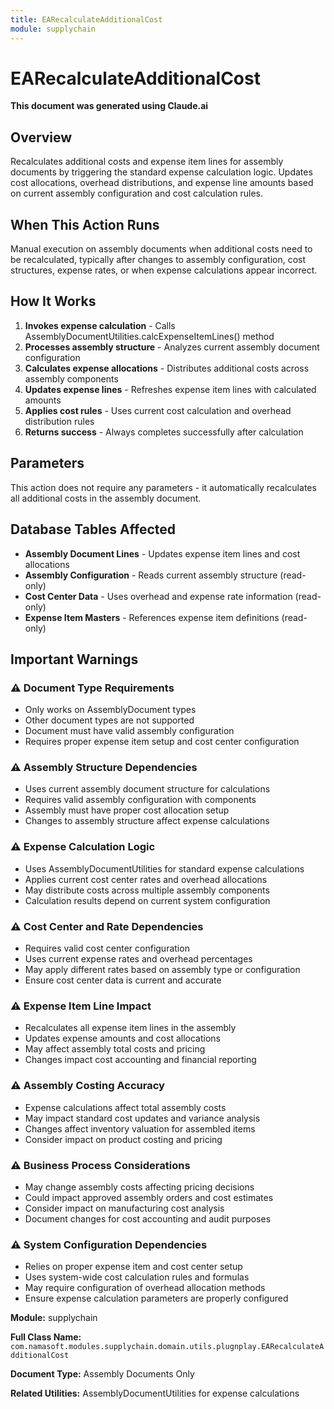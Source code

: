 ```yaml
---
title: EARecalculateAdditionalCost
module: supplychain
---
```



<div class='entity-flows'>

# EARecalculateAdditionalCost

**This document was generated using Claude.ai**

## Overview

Recalculates additional costs and expense item lines for assembly documents by triggering the standard expense calculation logic. Updates cost allocations, overhead distributions, and expense line amounts based on current assembly configuration and cost calculation rules.

## When This Action Runs

Manual execution on assembly documents when additional costs need to be recalculated, typically after changes to assembly configuration, cost structures, expense rates, or when expense calculations appear incorrect.

## How It Works

1. **Invokes expense calculation** - Calls AssemblyDocumentUtilities.calcExpenseItemLines() method
2. **Processes assembly structure** - Analyzes current assembly document configuration
3. **Calculates expense allocations** - Distributes additional costs across assembly components
4. **Updates expense lines** - Refreshes expense item lines with calculated amounts
5. **Applies cost rules** - Uses current cost calculation and overhead distribution rules
6. **Returns success** - Always completes successfully after calculation

## Parameters

This action does not require any parameters - it automatically recalculates all additional costs in the assembly document.

## Database Tables Affected

- **Assembly Document Lines** - Updates expense item lines and cost allocations
- **Assembly Configuration** - Reads current assembly structure (read-only)
- **Cost Center Data** - Uses overhead and expense rate information (read-only)
- **Expense Item Masters** - References expense item definitions (read-only)

## Important Warnings

### ⚠️ Document Type Requirements
- Only works on AssemblyDocument types
- Other document types are not supported
- Document must have valid assembly configuration
- Requires proper expense item setup and cost center configuration

### ⚠️ Assembly Structure Dependencies
- Uses current assembly document structure for calculations
- Requires valid assembly configuration with components
- Assembly must have proper cost allocation setup
- Changes to assembly structure affect expense calculations

### ⚠️ Expense Calculation Logic
- Uses AssemblyDocumentUtilities for standard expense calculations
- Applies current cost center rates and overhead allocations
- May distribute costs across multiple assembly components
- Calculation results depend on current system configuration

### ⚠️ Cost Center and Rate Dependencies
- Requires valid cost center configuration
- Uses current expense rates and overhead percentages
- May apply different rates based on assembly type or configuration
- Ensure cost center data is current and accurate

### ⚠️ Expense Item Line Impact
- Recalculates all expense item lines in the assembly
- Updates expense amounts and cost allocations
- May affect assembly total costs and pricing
- Changes impact cost accounting and financial reporting

### ⚠️ Assembly Costing Accuracy
- Expense calculations affect total assembly costs
- May impact standard cost updates and variance analysis
- Changes affect inventory valuation for assembled items
- Consider impact on product costing and pricing

### ⚠️ Business Process Considerations
- May change assembly costs affecting pricing decisions
- Could impact approved assembly orders and cost estimates
- Consider impact on manufacturing cost analysis
- Document changes for cost accounting and audit purposes

### ⚠️ System Configuration Dependencies
- Relies on proper expense item and cost center setup
- Uses system-wide cost calculation rules and formulas
- May require configuration of overhead allocation methods
- Ensure expense calculation parameters are properly configured

**Module:** supplychain

**Full Class Name:** `com.namasoft.modules.supplychain.domain.utils.plugnplay.EARecalculateAdditionalCost`

**Document Type:** Assembly Documents Only

**Related Utilities:** AssemblyDocumentUtilities for expense calculations


</div>

